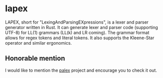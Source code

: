 # lapex
LAPEX, short for "LexingAndParsingEXpressions", is a lexer and parser generator written in Rust. 
It can generate lexer and parser code (supporting UTF-8) for LL(1) grammars (LL(k) and LR coming).
The grammar format allows for regex tokens and literal tokens. It also supports the Kleene-Star operator and similar ergonomics.

## Honorable mention
I would like to mention the [palex](https://github.com/Creepsy/palex) project and encourage you to check it out. 
